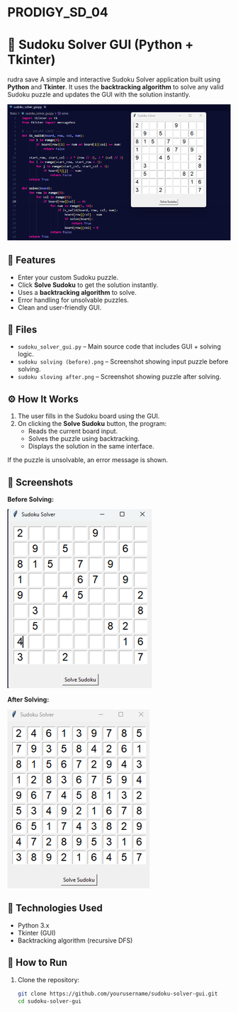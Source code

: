 # PRODIGY_SD_04
# 🧩 Sudoku Solver GUI (Python + Tkinter)
rudra save
A simple and interactive Sudoku Solver application built using **Python** and **Tkinter**. It uses the **backtracking algorithm** to solve any valid Sudoku puzzle and updates the GUI with the solution instantly.

![Sudoku Solver](./sudoku%20solver.png)

## 🎯 Features

- Enter your custom Sudoku puzzle.
- Click **Solve Sudoku** to get the solution instantly.
- Uses a **backtracking algorithm** to solve.
- Error handling for unsolvable puzzles.
- Clean and user-friendly GUI.

## 📁 Files

- `sudoku_solver_gui.py` – Main source code that includes GUI + solving logic.
- `sudoku solving (before).png` – Screenshot showing input puzzle before solving.
- `sudoku sloving after.png` – Screenshot showing puzzle after solving.

## ⚙️ How It Works

1. The user fills in the Sudoku board using the GUI.
2. On clicking the **Solve Sudoku** button, the program:
   - Reads the current board input.
   - Solves the puzzle using backtracking.
   - Displays the solution in the same interface.

If the puzzle is unsolvable, an error message is shown.

## 📸 Screenshots

**Before Solving:**

![Before](./sudoku%20solving%20(before).png)

**After Solving:**

![After](./sudoku%20sloving%20after.png)

## 🧠 Technologies Used

- Python 3.x
- Tkinter (GUI)
- Backtracking algorithm (recursive DFS)

## 🚀 How to Run

1. Clone the repository:
   ```bash
   git clone https://github.com/yourusername/sudoku-solver-gui.git
   cd sudoku-solver-gui

